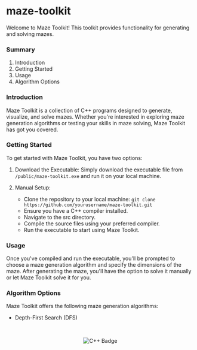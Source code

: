 # maze-toolkit
Welcome to Maze Toolkit! This toolkit provides functionality for generating and solving mazes.

### Summary
1. Introduction
2. Getting Started
3. Usage
4. Algorithm Options

### Introduction
Maze Toolkit is a collection of C++ programs designed to generate, visualize, and solve mazes. Whether you're interested in exploring maze generation algorithms or testing your skills in maze solving, Maze Toolkit has got you covered.

### Getting Started
To get started with Maze Toolkit, you have two options:

1. Download the Executable: Simply download the executable file from `/public/maze-toolkit.exe` and run it on your local machine.

2. Manual Setup:
    - Clone the repository to your local machine: `git clone https://github.com/yourusername/maze-toolkit.git`
    - Ensure you have a C++ compiler installed.
    - Navigate to the src directory.
    - Compile the source files using your preferred compiler.
    - Run the executable to start using Maze Toolkit.

### Usage
Once you've compiled and run the executable, you'll be prompted to choose a maze generation algorithm and specify the dimensions of the maze. After generating the maze, you'll have the option to solve it manually or let Maze Toolkit solve it for you.

### Algorithm Options
Maze Toolkit offers the following maze generation algorithms:

- Depth-First Search (DFS)

<div align="center">
  <a href="https://maze-toolkit.netlify.app/">
    <img src="">
  </a>
</div>

<br>

<div align="center">

![C++ Badge](https://img.shields.io/badge/C%2B%2B-00599C?logo=cplusplus&logoColor=fff&style=for-the-badge)

</div>